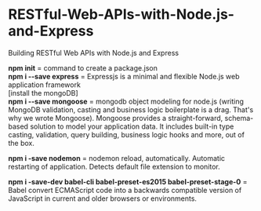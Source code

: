 # RESTful-Web-APIs-with-Node.js-and-Express <br>
Building RESTful Web APIs with Node.js and Express<br>


<b>npm init</b> = command to create a package.json<br>
<b>npm i --save express</b>  = Expressjs is a minimal and flexible Node.js web application framework<br>
[install the mongoDB]<br>
<b>npm i --save mongoose</b> = mongodb object modeling for node.js (writing MongoDB validation, casting and business logic boilerplate is a drag. That's why we wrote Mongoose). Mongoose provides a straight-forward, schema-based solution to model your application data. It includes built-in type casting, validation, query building, business logic hooks and more, out of the box.<br>

<b>npm i -save nodemon</b> = nodemon reload, automatically. Automatic restarting of application. Detects default file extension to monitor.<br>

<b>npm i -save-dev babel-cli babel-preset-es2015 babel-preset-stage-0</b> = Babel convert ECMAScript code into a backwards compatible version of JavaScript in current and older browsers or environments.
